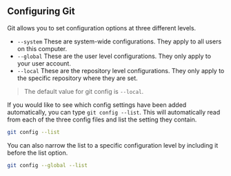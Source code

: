 ## Configuring Git

Git allows you to set configuration options at three different levels.

- `--system` These are system-wide configurations. They apply to all users on this computer.
- `--global` These are the user level configurations. They only apply to your user account.
- `--local` These are the repository level configurations. They only apply to the specific repository where they are set.

> The default value for git config is `--local`.

If you would like to see which config settings have been added automatically, you can type `git config --list`. This will automatically read from each of the three config files and list the setting they contain.

```sh
git config --list
```

You can also narrow the list to a specific configuration level by including it before the list option.

```sh
git config --global --list
```